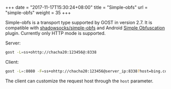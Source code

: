 +++
date = "2017-11-17T15:30:24+08:00"
title = "Simple-obfs"
url = "simple-obfs"
weight = 35
+++

Simple-obfs is a transport type supported by GOST in version 2.7. It is compatible with [shadowsocks/simple-obfs](https://github.com/shadowsocks/simple-obfs) and Android [Simple Obfuscation](https://play.google.com/store/apps/details?id=com.github.shadowsocks.plugin.obfs_local) plugin. Currently only HTTP mode is supported.

Server:

```bash
gost -L=ss+ohttp://chacha20:123456@:8338
```

Client:

```bash
gost -L=:8080 -F=ss+ohttp://chacha20:123456@server_ip:8338?host=bing.com
```

The client can customize the request host through the `host` parameter.
